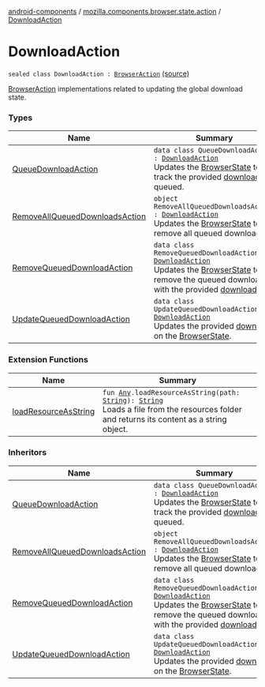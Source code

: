 [android-components](../../index.md) / [mozilla.components.browser.state.action](../index.md) / [DownloadAction](./index.md)

# DownloadAction

`sealed class DownloadAction : `[`BrowserAction`](../-browser-action.md) [(source)](https://github.com/mozilla-mobile/android-components/blob/master/components/browser/state/src/main/java/mozilla/components/browser/state/action/BrowserAction.kt#L565)

[BrowserAction](../-browser-action.md) implementations related to updating the global download state.

### Types

| Name | Summary |
|---|---|
| [QueueDownloadAction](-queue-download-action/index.md) | `data class QueueDownloadAction : `[`DownloadAction`](./index.md)<br>Updates the [BrowserState](../../mozilla.components.browser.state.state/-browser-state/index.md) to track the provided [download](-queue-download-action/download.md) as queued. |
| [RemoveAllQueuedDownloadsAction](-remove-all-queued-downloads-action.md) | `object RemoveAllQueuedDownloadsAction : `[`DownloadAction`](./index.md)<br>Updates the [BrowserState](../../mozilla.components.browser.state.state/-browser-state/index.md) to remove all queued downloads. |
| [RemoveQueuedDownloadAction](-remove-queued-download-action/index.md) | `data class RemoveQueuedDownloadAction : `[`DownloadAction`](./index.md)<br>Updates the [BrowserState](../../mozilla.components.browser.state.state/-browser-state/index.md) to remove the queued download with the provided [downloadId](-remove-queued-download-action/download-id.md). |
| [UpdateQueuedDownloadAction](-update-queued-download-action/index.md) | `data class UpdateQueuedDownloadAction : `[`DownloadAction`](./index.md)<br>Updates the provided [download](-update-queued-download-action/download.md) on the [BrowserState](../../mozilla.components.browser.state.state/-browser-state/index.md). |

### Extension Functions

| Name | Summary |
|---|---|
| [loadResourceAsString](../../mozilla.components.support.test.file/kotlin.-any/load-resource-as-string.md) | `fun `[`Any`](https://kotlinlang.org/api/latest/jvm/stdlib/kotlin/-any/index.html)`.loadResourceAsString(path: `[`String`](https://kotlinlang.org/api/latest/jvm/stdlib/kotlin/-string/index.html)`): `[`String`](https://kotlinlang.org/api/latest/jvm/stdlib/kotlin/-string/index.html)<br>Loads a file from the resources folder and returns its content as a string object. |

### Inheritors

| Name | Summary |
|---|---|
| [QueueDownloadAction](-queue-download-action/index.md) | `data class QueueDownloadAction : `[`DownloadAction`](./index.md)<br>Updates the [BrowserState](../../mozilla.components.browser.state.state/-browser-state/index.md) to track the provided [download](-queue-download-action/download.md) as queued. |
| [RemoveAllQueuedDownloadsAction](-remove-all-queued-downloads-action.md) | `object RemoveAllQueuedDownloadsAction : `[`DownloadAction`](./index.md)<br>Updates the [BrowserState](../../mozilla.components.browser.state.state/-browser-state/index.md) to remove all queued downloads. |
| [RemoveQueuedDownloadAction](-remove-queued-download-action/index.md) | `data class RemoveQueuedDownloadAction : `[`DownloadAction`](./index.md)<br>Updates the [BrowserState](../../mozilla.components.browser.state.state/-browser-state/index.md) to remove the queued download with the provided [downloadId](-remove-queued-download-action/download-id.md). |
| [UpdateQueuedDownloadAction](-update-queued-download-action/index.md) | `data class UpdateQueuedDownloadAction : `[`DownloadAction`](./index.md)<br>Updates the provided [download](-update-queued-download-action/download.md) on the [BrowserState](../../mozilla.components.browser.state.state/-browser-state/index.md). |
